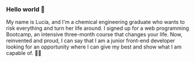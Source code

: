 ### Hello world 👋


My name is Lucía, and I'm a chemical engineering graduate who wants to risk everything and turn her life around. I signed up for a web programming Bootcamp, an intensive three-month course that changes your life. Now, reinvented and proud, I can say that I am a junior front-end developer looking for an opportunity where I can give my best and show what I am capable of. 💫🚀


<!--
**Luciakestel/Luciakestel** is a ✨ _special_ ✨ repository because its `README.md` (this file) appears on your GitHub profile.

Here are some ideas to get you started:

- 🔭 I’m currently working on ...
- 🌱 I’m currently learning ...
- 👯 I’m looking to collaborate on ...
- 🤔 I’m looking for help with ...
- 💬 Ask me about ...
- 📫 How to reach me: ...
- 😄 Pronouns: ...
- ⚡ Fun fact: ...
-->
